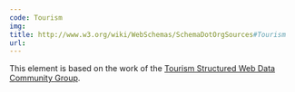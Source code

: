 ```yaml
---
code: Tourism
img:
title: http://www.w3.org/wiki/WebSchemas/SchemaDotOrgSources#Tourism
url:
---
```

This element is based on the work of the [Tourism Structured Web Data Community Group](https://www.w3.org/community/tourismdata).
